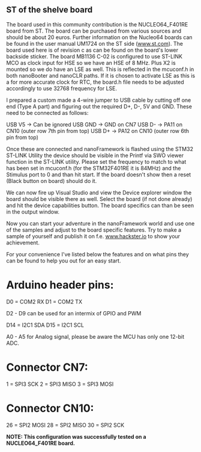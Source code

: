 ## ST of the shelve board ##

The board used in this community contribution is the NUCLEO64_F401RE board from ST. The board can be purchased from various sources and should be about 20 euros. Further information on the Nucleo64 boards can be found in the user manual UM1724 on the ST side (www.st.com). The board used here is of revision c as can be found on the board's lower backside sticker. The board MB1136 C-02 is configured to use ST-LINK MCO as clock input for HSE so we have an HSE of 8 MHz. Plus X2 is mounted so we do have an LSE as well. This is reflected in the mcuconf.h in both nanoBooter and nanoCLR paths. If it is chosen to activate LSE as this is a for more accurate clock for RTC, the board.h file needs to be adjusted accordingly to use 32768 frequency for LSE.

I prepared a custom made a 4-wire jumper to USB cable by cutting off one end (Type A part) and figuring out the required D+, D-, 5V and GND. These need to be connected as follows:

USB V5  ->  Can be ignored
USB GND ->  GND on CN7
USB D-  ->  PA11 on CN10 (outer row 7th pin from top)
USB D+  ->  PA12 on CN10 (outer row 6th pin from top)

Once these are connected and nanoFramework is flashed using the STM32 ST-LINK Utility the device should be visible in the Printf via SWO viewer function in the ST-LINK utility. Please set the frequency to match to what has been set in mcuconf.h (for the STM32F401RE it is 84MHz) and the Stimulus port to 0 and than hit start. If the board doesn't show then a reset (Black button on board) should do it.

We can now fire up Visual Studio and view the Device explorer window the board should be visible there as well. Select the board (if not done already) and hit the device capabilities button. The board specifics can than be seen in the output window. 

Now you can start your adventure in the nanoFramework world and use one of the samples and adjust to the board specific features. Try to make a sample of yourself and publish it on f.e. www.hackster.io to show your achievement.

For your convenience I've listed below the features and on what pins they can be found to help you out for an easy start. 

Arduino header pins:
====================
D0 = COM2 RX
D1 = COM2 TX

D2 - D9  can be used for an intermix of GPIO and PWM

D14 = I2C1 SDA
D15 = I2C1 SCL

A0 - A5 for Analog signal, please be aware the MCU has only one 12-bit ADC.


Connector CN7:
==============
1 = SPI3 SCK
2 = SPI3 MISO
3 = SPI3 MOSI


Connector CN10:
===============
26 = SPI2 MOSI
28 = SPI2 MISO
30 = SPI2 SCK


**NOTE: This configuration was successfully tested on a NUCLEO64_F401RE board.**
